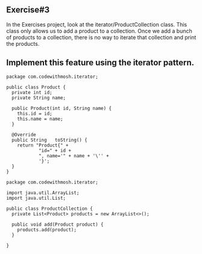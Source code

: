 ## Exercise#3 

In the Exercises project, look at the iterator/ProductCollection class. This class only allows us to add a product to a collection. Once we add a bunch of products to a collection, there is no way to iterate that collection and print the products. 

## Implement this feature using the iterator pattern. 

```
package com.codewithmosh.iterator;

public class Product {
  private int id;
  private String name;

  public Product(int id, String name) {
    this.id = id;
    this.name = name;
  }

  @Override
  public String   toString() {
    return "Product{" +
            "id=" + id +
            ", name='" + name + '\'' +
            '}';
  }
}

```


```
package com.codewithmosh.iterator;

import java.util.ArrayList;
import java.util.List;

public class ProductCollection {
  private List<Product> products = new ArrayList<>();

  public void add(Product product) {
    products.add(product);
  }

}
```